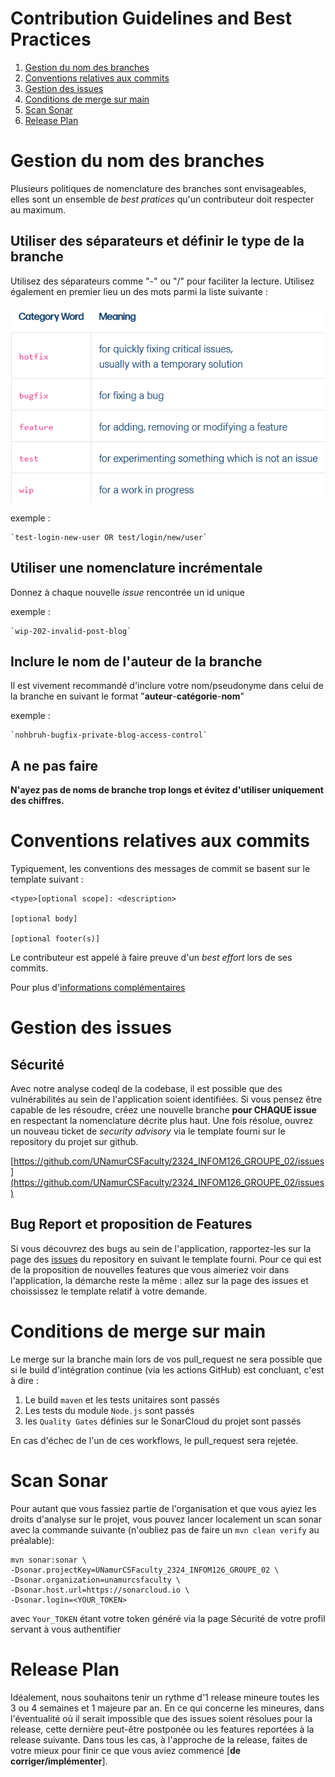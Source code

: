 # Contribution Guidelines and Best Practices

1. [Gestion du nom des branches](#gestion-du-nom-des-branches)
2. [Conventions relatives aux commits](#conventions-relatives-aux-commits)
3. [Gestion des issues](#gestion-des-issues)
4. [Conditions de merge sur main](#conditions-de-merge-sur-main)
5. [Scan Sonar](#scan-sonar)
6. [Release Plan](#release-plan)

# Gestion du nom des branches

Plusieurs politiques de nomenclature des branches sont envisageables,
elles sont un ensemble de _best pratices_ qu'un contributeur doit respecter au maximum.

## Utiliser des séparateurs et définir le type de la branche

Utilisez des séparateurs comme "-" ou "/" pour faciliter la lecture.
Utilisez également en premier lieu un des mots parmi la liste suivante :

![](https://github.com/UNamurCSFaculty/2324_INFOM126_GROUPE_02/blob/main/docs/contrib_img/word.png)

exemple :

    `test-login-new-user OR test/login/new/user`

## Utiliser une nomenclature incrémentale

Donnez à chaque nouvelle _issue_ rencontrée un id unique

exemple :

    `wip-202-invalid-post-blog`

## Inclure le nom de l'auteur de la branche

Il est vivement recommandé d'inclure votre nom/pseudonyme dans celui de la branche
en suivant le format "**auteur**-**catégorie**-**nom**"

exemple :

    `nohbruh-bugfix-private-blog-access-control`

## A ne pas faire

**N'ayez pas de noms de branche trop longs et évitez d'utiliser uniquement des chiffres.**

# Conventions relatives aux commits

Typiquement, les conventions des messages de commit se basent sur le template
suivant :

    <type>[optional scope]: <description>

    [optional body]

    [optional footer(s)]

Le contributeur est appelé à faire preuve d'un _best effort_ lors de ses commits.

Pour plus d'[informations complémentaires](https://www.conventionalcommits.org/en/v1.0.0/)

# Gestion des issues

## Sécurité

Avec notre analyse codeql de la codebase, il est possible que des vulnérabilités au sein de l'application soient
identifiées. Si vous pensez être capable de les résoudre, créez une nouvelle branche **pour CHAQUE issue** en respectant la nomenclature décrite
plus haut. Une fois résolue, ouvrez un nouveau ticket de _security advisory_ via le template fourni sur le repository
du projet sur github.

[https://github.com/UNamurCSFaculty/2324_INFOM126_GROUPE_02/issues](https://github.com/UNamurCSFaculty/2324_INFOM126_GROUPE_02/issues)

## Bug Report et proposition de Features

Si vous découvrez des bugs au sein de l'application, rapportez-les sur la page des [issues](https://github.com/UNamurCSFaculty/2324_INFOM126_GROUPE_02/issues)
du repository en suivant le template fourni. Pour ce qui est de la proposition de nouvelles features que vous aimeriez
voir dans l'application, la démarche reste la même : allez sur la page des issues et choississez le template relatif à votre
demande.

# Conditions de merge sur main

Le merge sur la branche main lors de vos pull_request ne sera possible que si le build d'intégration continue (via les actions GitHub)
est concluant, c'est à dire :

1. Le build `maven` et les tests unitaires sont passés
2. Les tests du module `Node.js` sont passés
3. les `Quality Gates` définies sur le SonarCloud du projet sont passés

En cas d'échec de l'un de ces workflows, le pull_request sera rejetée.

# Scan Sonar

Pour autant que vous fassiez partie de l'organisation et que vous ayiez les droits d'analyse sur le projet,
vous pouvez lancer localement un scan sonar avec la commande suivante (n'oubliez pas de faire un `mvn clean verify` au préalable):

    mvn sonar:sonar \
    -Dsonar.projectKey=UNamurCSFaculty_2324_INFOM126_GROUPE_02 \
    -Dsonar.organization=unamurcsfaculty \
    -Dsonar.host.url=https://sonarcloud.io \
    -Dsonar.login=<YOUR_TOKEN>

avec `Your_TOKEN` étant votre token généré via la page Sécurité de votre profil servant
à vous authentifier

# Release Plan

Idéalement, nous souhaitons tenir un rythme d'1 release mineure toutes les 3 ou 4 semaines et 1 majeure par an.
En ce qui concerne les mineures, dans l'éventualité où il serait impossible que des issues soient résolues pour la release,
cette dernière peut-être postponée ou les features reportées à la release suivante. Dans tous les cas, à l'approche de la release,
faites de votre mieux pour finir ce que vous aviez commencé [**de corriger/implémenter**].
